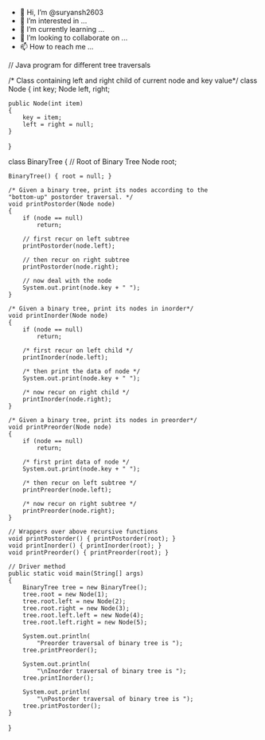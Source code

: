 - 👋 Hi, I’m @suryansh2603
- 👀 I’m interested in ...
- 🌱 I’m currently learning ...
- 💞️ I’m looking to collaborate on ...
- 📫 How to reach me ...

<!---
suryansh2603/suryansh2603 is a ✨ special ✨ repository because its `README.md` (this file) appears on your GitHub profile.
You can click the Preview link to take a look at your changes.
--->
// Java program for different tree traversals

/* Class containing left and right child of current
node and key value*/
class Node {
	int key;
	Node left, right;

	public Node(int item)
	{
		key = item;
		left = right = null;
	}
}

class BinaryTree {
	// Root of Binary Tree
	Node root;

	BinaryTree() { root = null; }

	/* Given a binary tree, print its nodes according to the
	"bottom-up" postorder traversal. */
	void printPostorder(Node node)
	{
		if (node == null)
			return;

		// first recur on left subtree
		printPostorder(node.left);

		// then recur on right subtree
		printPostorder(node.right);

		// now deal with the node
		System.out.print(node.key + " ");
	}

	/* Given a binary tree, print its nodes in inorder*/
	void printInorder(Node node)
	{
		if (node == null)
			return;

		/* first recur on left child */
		printInorder(node.left);

		/* then print the data of node */
		System.out.print(node.key + " ");

		/* now recur on right child */
		printInorder(node.right);
	}

	/* Given a binary tree, print its nodes in preorder*/
	void printPreorder(Node node)
	{
		if (node == null)
			return;

		/* first print data of node */
		System.out.print(node.key + " ");

		/* then recur on left subtree */
		printPreorder(node.left);

		/* now recur on right subtree */
		printPreorder(node.right);
	}

	// Wrappers over above recursive functions
	void printPostorder() { printPostorder(root); }
	void printInorder() { printInorder(root); }
	void printPreorder() { printPreorder(root); }

	// Driver method
	public static void main(String[] args)
	{
		BinaryTree tree = new BinaryTree();
		tree.root = new Node(1);
		tree.root.left = new Node(2);
		tree.root.right = new Node(3);
		tree.root.left.left = new Node(4);
		tree.root.left.right = new Node(5);

		System.out.println(
			"Preorder traversal of binary tree is ");
		tree.printPreorder();

		System.out.println(
			"\nInorder traversal of binary tree is ");
		tree.printInorder();

		System.out.println(
			"\nPostorder traversal of binary tree is ");
		tree.printPostorder();
	}
}



